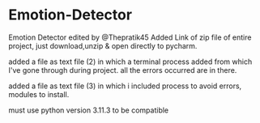 # Emotion-Detector
Emotion Detector edited by @Thepratik45
Added Link of zip file of entire project, just download,unzip & open directly to pycharm.

added a file as text file (2) in which a terminal process added from which I've gone through during project. all the errors occurred are in there.

added a file as text file (3) in which i included process to avoid errors, modules to install.

must use python version 3.11.3 to be compatible 
